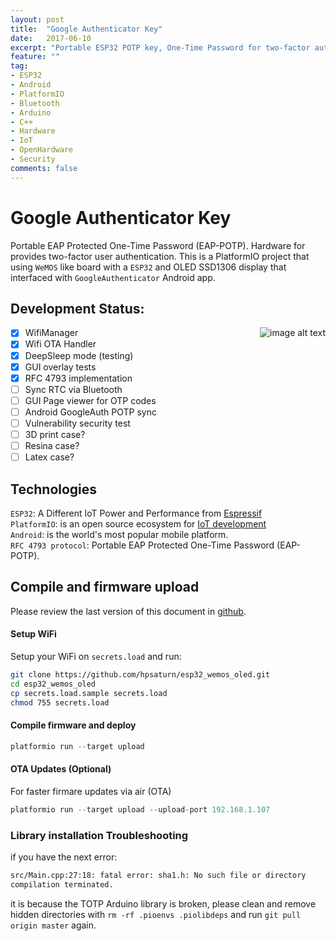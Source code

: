 ```yaml
---
layout: post
title:  "Google Authenticator Key"
date:   2017-06-10
excerpt: "Portable ESP32 POTP key, One-Time Password for two-factor authentication."
feature: ""
tag:
- ESP32
- Android
- PlatformIO
- Bluetooth
- Arduino
- C++
- Hardware
- IoT
- OpenHardware
- Security
comments: false
---
```


# Google Authenticator Key

Portable EAP Protected One-Time Password (EAP-POTP). Hardware for provides two-factor user authentication. This is a
PlatformIO project that using `WeMOS` like board with a `ESP32` and OLED SSD1306 display that interfaced with `GoogleAuthenticator` Android app. 

## Development Status: 

<img src="{{ site.url }}/assets/img/esp32_potp_intro.jpg"
srcset="{{ site.url }}/assets/img/esp32_potp_intro.jpg 100w, {{ site.url }}/assets/img/esp32_potp_intro.jpg 200w"
sizes="2vw"
align="right"
alt="image alt text">

- [X] WifiManager
- [X] Wifi OTA Handler
- [X] DeepSleep mode (testing)
- [X] GUI overlay tests
- [X] RFC 4793 implementation
- [ ] Sync RTC via Bluetooth
- [ ] GUI Page viewer for OTP codes
- [ ] Android GoogleAuth POTP sync
- [ ] Vulnerability security test 
- [ ] 3D print case?
- [ ] Resina case?
- [ ] Latex case?

## Technologies

`ESP32`: A Different IoT Power and Performance from [Espressif](https://www.espressif.com/en/products/hardware/esp32/overview) <br/>
`PlatformIO`: is an open source ecosystem for [IoT development](https://platformio.org/) <br/>
`Android`: is the world's most popular mobile platform. <br/>
`RFC 4793 protocol`: Portable EAP Protected One-Time Password (EAP-POTP).

## Compile and firmware upload

Please review the last version of this document in [github](https://github.com/hpsaturn/esp32_wemos_oled.git).

#### Setup WiFi

Setup your WiFi on `secrets.load` and run:

``` bash
git clone https://github.com/hpsaturn/esp32_wemos_oled.git
cd esp32_wemos_oled
cp secrets.load.sample secrets.load
chmod 755 secrets.load
```

#### Compile firmware and deploy

```javascript
platformio run --target upload
``` 

#### OTA Updates (Optional)

For faster firmare updates via air (OTA)

```javascript
platformio run --target upload --upload-port 192.168.1.107
``` 

### Library installation Troubleshooting

if you have the next error:

```bash
src/Main.cpp:27:18: fatal error: sha1.h: No such file or directory
compilation terminated.
```
it is because the TOTP Arduino library is broken, please clean and remove hidden directories with `rm -rf .pioenvs .piolibdeps` and run `git pull origin master` again.

